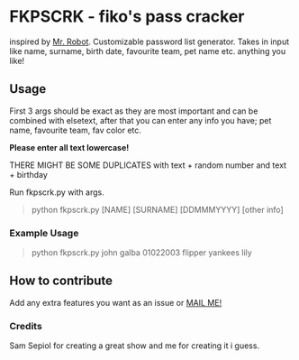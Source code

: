 
# FKPSCRK - fiko's pass cracker

inspired by [Mr. Robot](https://www.youtube.com/watch?v=JMYEr4Bgey4). Customizable password list generator. Takes in input like name, surname, birth date, favourite team, pet name etc. anything you like!

## Usage

First 3 args should be exact as they are most important and can be combined with elsetext,
after that you can enter any info you have; pet name, favourite team, fav color etc.

**Please enter all text lowercase!**
 
THERE MIGHT BE SOME DUPLICATES with text + random number and text + birthday

Run fkpscrk.py with args.
> python fkpscrk.py [NAME] [SURNAME] [DDMMMYYYY] [other info]

### Example Usage
> python fkpscrk.py john galba 01022003 flipper yankees lily

## How to contribute

Add any extra features you want as an issue or [MAIL ME!](mailto:can@gurbuz.co) 

### Credits

Sam Sepiol for creating a great show and me for creating it i guess.
